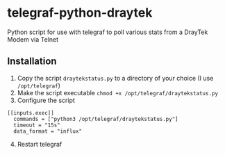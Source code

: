# telegraf-python-draytek
Python script for use with telegraf to poll various stats from a DrayTek Modem via Telnet

## Installation
1. Copy the script `draytekstatus.py` to a directory of your choice (I use `/opt/telegraf`)
2. Make the script executable `chmod +x /opt/telegraf/draytekstatus.py`
3. Configure the script
```
[[inputs.exec]]
  commands = ["python3 /opt/telegraf/draytekstatus.py"]
  timeout = "15s"
  data_format = "influx"
```
4. Restart telegraf

